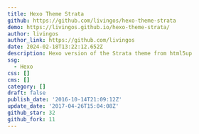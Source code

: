 ```yaml
---
title: Hexo Theme Strata
github: https://github.com/livingos/hexo-theme-strata
demo: https://livingos.github.io/hexo-theme-strata/
author: livingos
author_link: https://github.com/livingos
date: 2024-02-18T13:22:12.652Z
description: Hexo version of the Strata theme from html5up
ssg:
  - Hexo
css: []
cms: []
category: []
draft: false
publish_date: '2016-10-14T21:09:12Z'
update_date: '2017-04-26T15:04:08Z'
github_star: 32
github_fork: 11
---
```

